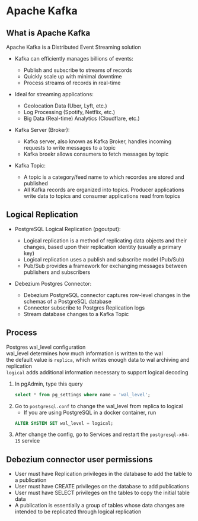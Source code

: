 # Apache Kafka

## What is Apache Kafka
Apache Kafka is a Distributed Event Streaming solution  

* Kafka can efficiently manages billions of events:
    - Publish and subscribe to streams of records
    - Quickly scale up with minimal downtime
    - Process streams of records in real-time  

* Ideal for streaming applications:
    - Geolocation Data (Uber, Lyft, etc.)
    - Log Processing (Spotify, Netflix, etc.)
    - Big Data (Real-time) Analytics (Cloudflare, etc.)  

* Kafka Server (Broker):
    - Kafka server, also known as Kafka Broker, handles incoming requests to write messages to a topic
    - Kafka broekr allows consumers to fetch messages by topic  

* Kafka Topic:
    - A topic is a category/feed name to which recordes are stored and published
    - All Kafka records are organized into topics. Producer applications write data to topics and consumer applications read from topics

## Logical Replication 
* PostgreSQL Logical Replication (pgoutput):
    - Logical replication is a method of replicating data objects and their changes, based upon their replication identity (usually a primary key)
    - Logical replication uses a publish and subscribe model (Pub/Sub)
    - Pub/Sub provides a framework for exchanging messages between publishers and subscribers

* Debezium Postgres Connector:
    - Debezium PostgreSQL connector captures row-level changes in the schemas of a PostgreSQL database
    - Connector subscribe to Postgres Replication logs
    - Stream database changes to a Kafka Topic

## Process
Postgres wal_level configuration  
wal_level determines how much information is written to the wal  
the default value is `replica`, which writes enough data to wal archiving and replication  
`logical` adds additional information necessary to support logical decoding  
1. In pgAdmin, type this query
    ```sql
    select * from pg_settings where name = 'wal_level';
    ```
2. Go to `postgresql.conf` to change the wal_level from replica to logical
    * If you are using PostgreSQL in a docker container, run
    ```sql
    ALTER SYSTEM SET wal_level = logical;
    ```
3. After change the config, go to Services and restart the `postgresql-x64-15` service

## Debezium connector user permissions
- User must have Replication privileges in the database to add the table to a publication
- User must have CREATE privileges on the database to add publications
- User must have SELECT privileges on the tables to copy the initial table data
- A publication is essentially a group of tables whose data changes are intended to be replicated through logical replication
